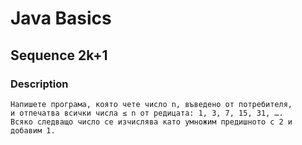 # Java Basics

## Sequence 2k+1

### Description
    Напишете програма, която чете число n, въведено от потребителя, 
    и отпечатва всички числа ≤ n от редицата: 1, 3, 7, 15, 31, ….
    Всяко следващо число се изчислява като умножим предишното с 2 и добавим 1.